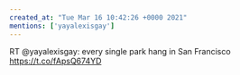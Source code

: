 ```yaml
---
created_at: "Tue Mar 16 10:42:26 +0000 2021"
mentions: ['yayalexisgay']
---
```


RT @yayalexisgay: every single park hang in San Francisco https://t.co/fApsQ674YD